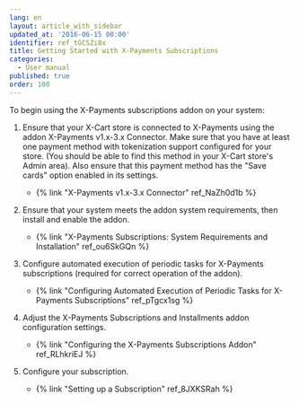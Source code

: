 ```yaml
---
lang: en
layout: article_with_sidebar
updated_at: '2016-06-15 00:00'
identifier: ref_tGCSZi8x
title: Getting Started with X-Payments Subscriptions
categories:
  - User manual
published: true
order: 100
---
```

To begin using the X-Payments subscriptions addon on your system:

1.  Ensure that your X-Cart store is connected to X-Payments using the addon X-Payments v1.x-3.x Connector. Make sure that you have at least one payment method with tokenization support configured for your store. (You should be able to find this method in your X-Cart store's Admin area). Also ensure that this payment method has the "Save cards" option enabled in its settings.
    *   {% link "X-Payments v1.x-3.x Connector" ref_NaZh0d1b %}

2.  Ensure that your system meets the addon system requirements, then install and enable the addon.
    *   {% link "X-Payments Subscriptions: System Requirements and Installation" ref_ou6SkGQn %}

3.  Configure automated execution of periodic tasks for X-Payments subscriptions (required for correct operation of the addon).
    *   {% link "Configuring Automated Execution of Periodic Tasks for X-Payments Subscriptions" ref_pTgcx1sg %}

4.  Adjust the X-Payments Subscriptions and Installments addon configuration settings.
    *   {% link "Configuring the X-Payments Subscriptions Addon" ref_RLhkriEJ %}

5.  Configure your subscription.
    *   {% link "Setting up a Subscription" ref_8JXKSRah %}
